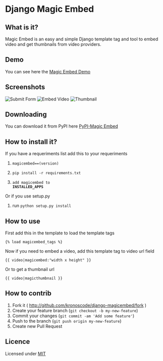 Django Magic Embed
==================

What is it?
------------

Magic Embed is an easy and simple Django template tag and tool to embed
video and get thumbnails from video providers.

Demo
----------

You can see here the [Magic Embed Demo](https://github.com/kronoscode/magic-embed-demo)

Screenshots
--------------

![Submit Form](http://i.imgur.com/lVHKswj.png)
![Embed Video](http://i.imgur.com/i66W7xv.png)
![Thumbnail](http://i.imgur.com/7dSXmiB.png)

Downloading
---------------

You can download it from PyPI here
	[PyPI-Magic Embed](https://pypi.python.org/pypi/magicembed/0.2)

How to install it?
-------------------

If you have a requeriments list add this to your requeriments

1. <code>magicembed==(version)</code>

2. <code>pip install -r requirements.txt</code>

3. <code>add magicembed to **INSTALLED_APPS**</code>

Or if you use setup.py

1. run <code>python setup.py install</code>

How to use
---------------

First add this in the template to load the template tags

<code>{% load magicembed_tags %}</code>

Now if you need to embed a video, add this template tag to video url
field

<code>{{ video|magicembed:"width x height" }}</code>

Or to get a thumbnail url

<code>{{ video|magicthumbnail }}</code>

How to contrib
----------------

1. Fork it ( http://github.com/kronoscode/django-magicembed/fork )
2. Create your feature branch (`git checkout -b my-new-feature`)
3. Commit your changes (`git commit -am 'Add some feature'`)
4. Push to the branch (`git push origin my-new-feature`)
5. Create new Pull Request

Licence
--------------
Licensed under [MIT](http://opensource.org/licenses/mit-license.php)

